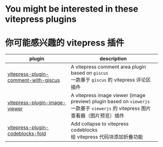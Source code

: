 # You might be interested in these vitepress plugins
# 你可能感兴趣的 vitepress 插件

| plugin                                                                                                        | description                                                                                                       |
|---------------------------------------------------------------------------------------------------------------|-------------------------------------------------------------------------------------------------------------------|
| [vitepress-plugin-comment-with-giscus](https://github.com/T-miracle/vitepress-plugin-comment-with-giscus)     | A vitepress comment area plugin based on `giscus`<br/>一款基于 `giscus` 的 vitepress 评论区插件                             |
| [vitepress-plugin-image-viewer](https://github.com/T-miracle/vitepress-plugin-image-viewer)                   | A vitepress image viewer (image preview) plugin based on `viewerjs`<br/>一款基于 `viewerjs` 的 vitepress 图片查看器（图片预览）插件 |
| [vitepress-plugin-codeblocks-fold](https://github.com/T-miracle/vitepress-plugin-codeblocks-fold)             | Add collapse to vitepress codeblocks<br/>给 vitepress 代码块添加折叠功能                                                    |
